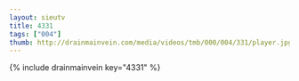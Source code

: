 ```yaml
--- 
layout: sieutv
title: 4331
tags: ["004"]
thumb: http://drainmainvein.com/media/videos/tmb/000/004/331/player.jpg
---
```

{% include drainmainvein key="4331" %} 
